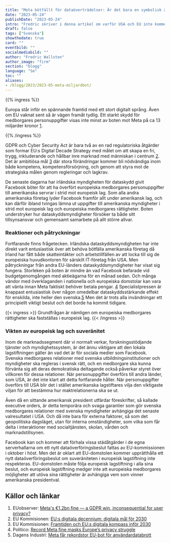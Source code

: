```yaml
---
title: "Meta bötfällt för dataöverträdelser: Är det bara en symbolisk åtgärd eller verklig förändring?"
date: "2023-05-24"
publishDate: "2023-05-24"
intro: "Fredric skriver i denna artikel om varför USA och EU inte kommer enas om ett dataöverföringsavtal som håller i längden inom överskådlig tid"
draft: false
tags: ["Svenska"]
showthedate: true
card: ""
eventbild: ""
socialmediabild: ""
author: "Fredric Wallsten"
author_image: "firm"
section: "blogg"
language: "Se"
toc: ""
aliases:
- /blogg/2023/2023-05-meta-miljardbot/
---
```



{{% ingress %}}

Europa står inför en spännande framtid med ett stort digitalt språng. Även om EU vaknat sent så är vägen framåt tydlig. Ett starkt skydd för medborgares personuppgifter visas inte minst av boten mot Meta på ca 13 miljarder kronor [1].

{{% /ingress %}}

GDPR och Cyber Security Act är bara två av en rad regulatoriska åtgärder som formar EU:s Digital Decade Strategy med målet om att skapa en fri, trygg, inkluderande och hållbar inre marknad med människan i centrum [2].  Det är ambitiösa mål [3] där stora förändringar kommer bli nödvändiga inom både kompetens, kompetensförsörjning, och genom att styra mot de strategiska målen genom regleringar och lagkrav. 

De senaste dagarna har irländska myndigheten för dataskydd givit Facebook böter för att ha överfört europeiska medborgares personuppgifter till amerikanska servrar i strid mot europeisk lag. Som alla andra amerikanska företag lyder Facebook framför allt under amerikansk lag, och kan därför ibland tvingas lämna ut uppgifter till amerikanska myndigheter i strid mot europeisk lag och europeiska medborgares rättigheter. Boten understryker hur dataskyddsmyndigheter försöker ta både sitt tillsynsansvar och gemensamt samarbete på allt större allvar. 

### Reaktioner och påtryckningar

Fortfarande finns frågetecken. Irländska dataskyddsmyndigheten har inte direkt varit entusiastisk över att behöva bötfälla amerikanska företag då Irland har fått både skatteintäkter och arbetstillfällen av att locka till sig de europeiska huvudkontoren för särskilt IT-företag från USA. Men påtryckningar från andra EU-länders dataskyddsmyndigheter har visat sig fungera. Storleken på boten är mindre än vad Facebook befarade vid budgetgenomgången med aktieägarna för en månad sedan. Och många vändor med överklaganden i nationella och europeiska domstolar kan vara att vänta innan Meta faktiskt behöver betala pengar. [4] Specialistpressen är knappast entusiastisk över någon omedelbar dataskyddsstärkande effekt för enskilda, inte heller den svenska.[5] Men det är trots alla invändningar ett principiellt viktigt beslut och det borde ha kommit tidigare.

{{< ingress >}}
Grundfrågan är nämligen om europeiska medborgares rättigheter ska fastställas i europeisk lag.
{{< /ingress >}}

### Vikten av europeisk lag och suveränitet

Inom de marknadssegment där vi normalt verkar, forskningsstödjande tjänster och myndighetssystem, är det ännu viktigare att den lokala lagstiftningen gäller än vad det är för sociala medier som Facebook. Svenska medborgares relationer med svenska utbildningsinstitutioner och myndigheter ska regleras i svensk rätt, och en medborgare ska kunna förvänta sig att deras demokratiska deltagande också påverkar styret över villkoren för dessa relationer. När  personuppgifter överförs till andra länder, som USA, är det inte klart att detta fortfarande håller. När personuppgifter överförs till USA blir det i stället amerikanska lagstiftares vilja den viktigaste viljan för att bestämma hur maktrelationerna ska se ut.

Även då en sittande amerikansk president utfärdar föreskrifter, så kallade executive orders, är detta temporära och svaga garantier som gör svenska medborgares relationer med svenska myndigheter avhängiga det senaste valresultatet i USA. Och då inte bara för externa faktorer, så som det geopolitiska dagsläget, utan för interna omständigheter, som vilka som får delta i interaktioner med socialtjänsten, skolan, vården och marknadstillsynen.

Facebook kan och kommer att förhala vissa städåtgärder i de egna serverhallarna om ett nytt dataöverföringsbeslut fattas av EU-kommissionen i oktober i höst. Men det är oklart att EU-domstolen kommer upprätthålla ett nytt dataöverföringsbeslut om suveräniteten i europeisk lagstiftning inte respekteras. EU-domstolen måste följa europeisk lagstiftning i alla sina beslut, och europeisk lagstiftning medger inte att europeiska medborgares möjligheter att utöva sina rättigheter är avhängiga vem som vinner amerikanska presidentval.

## Källor och länkar
1. EUobserver: [Meta's €1.2bn fine — a GDPR win, inconsequential for user privacy?](https://euobserver.com/digital/157058)
1. EU Kommisionen: [EU:s digitala decennium: digitala mål för 2030](https://commission.europa.eu/strategy-and-policy/priorities-2019-2024/europe-fit-digital-age/europes-digital-decade-digital-targets-2030_sv)
1. EU Kommisionen: [Framtiden och EU:s digitala kompass inför 2030](https://sweden.representation.ec.europa.eu/strategi-och-prioriteringar/viktiga-eu-fragor-sverige/digitala-mal-2030_sv#framtiden-och-eus-digitala-kompass-inf%C3%B6r-2030)
1. Politico: [Record Meta fine masks Europe’s privacy struggle](https://www.politico.eu/article/record-meta-fine-masks-shortcomings-of-europes-privacy-regime/)
1. Dagens Industri: [Meta får rekordstor EU-bot för användardatabrott](https://www.di.se/digital/meta-far-rekordstor-eu-bot-for-anvandardatabrott/)

[1]: https://euobserver.com/digital/157058
[2]: https://commission.europa.eu/strategy-and-policy/priorities-2019-2024/europe-fit-digital-age/europes-digital-decade-digital-targets-2030_sv
[3]: https://sweden.representation.ec.europa.eu/strategi-och-prioriteringar/viktiga-eu-fragor-sverige/digitala-mal-2030_sv#framtiden-och-eus-digitala-kompass-inf%C3%B6r-2030 
[4]: https://www.politico.eu/article/record-meta-fine-masks-shortcomings-of-europes-privacy-regime/
[5]: https://www.di.se/digital/meta-far-rekordstor-eu-bot-for-anvandardatabrott/